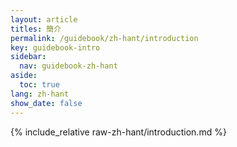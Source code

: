```yaml
---
layout: article
titles: 簡介
permalink: /guidebook/zh-hant/introduction
key: guidebook-intro
sidebar:
  nav: guidebook-zh-hant
aside:
  toc: true
lang: zh-hant
show_date: false
---
```


{% include_relative raw-zh-hant/introduction.md %}

